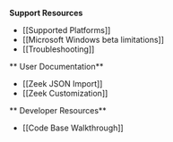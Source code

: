 **Support Resources**
* [[Supported Platforms]]
* [[Microsoft Windows beta limitations]]
* [[Troubleshooting]]

** User Documentation**
* [[Zeek JSON Import]]
* [[Zeek Customization]]

** Developer Resources**
* [[Code Base Walkthrough]]

